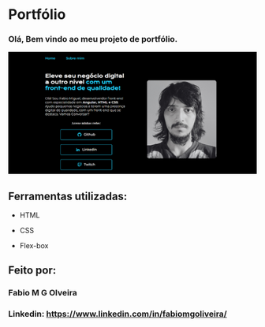 # Portfólio 
### Olá, Bem vindo ao meu projeto de portfólio.

![image](https://github.com/MiguelitoGO/Portifolio-HTML-e-CSS/blob/main/tela%20incial.png)

## Ferramentas utilizadas:

* HTML

* CSS

* Flex-box

## Feito por:

### Fabio M G Olveira

### Linkedin: https://www.linkedin.com/in/fabiomgoliveira/
